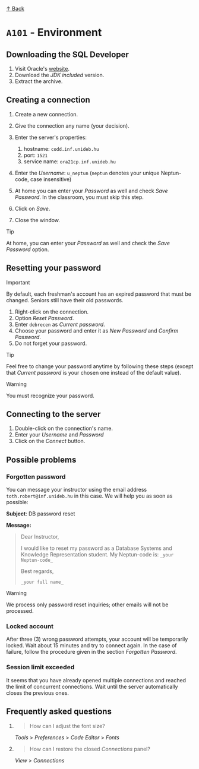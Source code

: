 [↑ Back](./README.md)

# `A101` - Environment

## Downloading the SQL Developer

1. Visit Oracle's [website](https://www.oracle.com/tools/downloads/sqldev-downloads.html).
1. Download the *JDK included* version.
1. Extract the archive.

## Creating a connection

1. Create a new connection.
1. Give the connection any name (your decision).
1. Enter the server's properties:

   1. hostname: `codd.inf.unideb.hu`
   1. port: `1521`
   1. service name: `ora21cp.inf.unideb.hu`

1. Enter the *Username*: `u_neptun` (`neptun` denotes your unique Neptun-code, case insensitive)
1. At home you can enter your *Password* as well and check *Save Password*. In the classroom, you must skip this step.
1. Click on *Save*.
1. Close the window.

> [!TIP]
>
> At home, you can enter your *Password* as well and check the *Save Password* option.

## Resetting your password

> [!IMPORTANT]
> 
> By default, each freshman's account has an expired password that must be changed. Seniors still have their old passwords.

1. Right-click on the connection.
1. Option *Reset Password*.
1. Enter `debrecen` as *Current password*.
1. Choose your password and enter it as *New Password* and *Confirm Password*.
1. Do not forget your password.

> [!TIP]
>
> Feel free to change your password anytime by following these steps (except that *Current password* is your chosen one instead of the default value).

> [!WARNING]
>
> You must recognize your password.

## Connecting to the server

1. Double-click on the connection's name.
1. Enter your *Username* and *Password*
1. Click on the *Connect* button.

## Possible problems

### Forgotten password

You can message your instructor using the email address `toth.robert@inf.unideb.hu` in this case. We will help you as soon as possible:

**Subject**: DB password reset

**Message:**

> Dear Instructor,
> 
> I would like to reset my password as a Database Systems and Knowledge Representation student. My Neptun-code is: `_your Neptun-code_`
> 
> Best regards,
> 
> `_your full name_`

> [!WARNING]
>
> We process only password reset inquiries; other emails will not be processed.

### Locked account

After three (3) wrong password attempts, your account will be temporarily locked. Wait about 15 minutes and try to connect again. In the case of failure, follow the procedure given in the section *Forgotten Password*.

### Session limit exceeded

It seems that you have already opened multiple connections and reached the limit of concurrent connections. Wait until the server automatically closes the previous ones.


## Frequently asked questions

1. > How can I adjust the font size?

    *Tools* > *Preferences* > *Code Editor* > *Fonts*

1. > How can I restore the closed *Connections* panel?

    *View* > *Connections*
 